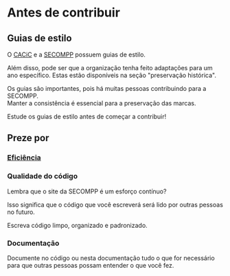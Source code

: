 # Antes de contribuir

## Guias de estilo

O [CACiC](https://cacic-fct.github.io/kb/CACiC/Guias-de-estilo/Introdução) e a [SECOMPP](https://cacic-fct.github.io/kb/SECOMPP/Guias-de-estilo/Guia-de-identidade) possuem guias de estilo.

Além disso, pode ser que a organização tenha feito adaptações para um ano específico. Estas estão disponíveis na seção "preservação histórica".

Os guias são importantes, pois há muitas pessoas contribuindo para a SECOMPP.  
Manter a consistência é essencial para a preservação das marcas.

Estude os guias de estilo antes de começar a contribuir!

## Preze por

### [Eficiência](../03-Especificações%20comuns/Projetos%20web/Eficiência%20de%20recursos.md)

### Qualidade do código

Lembra que o site da SECOMPP é um esforço contínuo?

Isso significa que o código que você escreverá será lido por outras pessoas no futuro.

Escreva código limpo, organizado e padronizado.

### Documentação

Documente no código ou nesta documentação tudo o que for necessário para que outras pessoas possam entender o que você fez.

